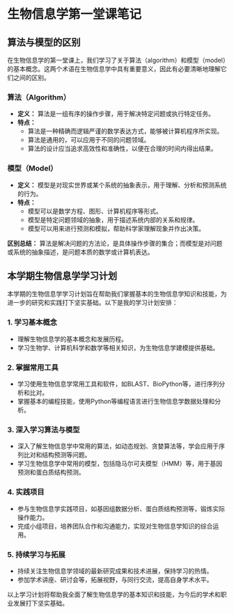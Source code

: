 # 生物信息学第一堂课笔记

## 算法与模型的区别

在生物信息学的第一堂课上，我们学习了关于算法（algorithm）和模型（model）的基本概念。这两个术语在生物信息学中具有重要意义，因此有必要清晰地理解它们之间的区别。

### 算法（Algorithm）

- **定义：** 算法是一组有序的操作步骤，用于解决特定问题或执行特定任务。
- **特点：** 
  - 算法是一种精确而逻辑严谨的数学表达方式，能够被计算机程序所实现。
  - 算法是通用的，可以应用于不同的问题领域。
  - 算法的设计应当追求高效性和准确性，以便在合理的时间内得出结果。

### 模型（Model）

- **定义：** 模型是对现实世界或某个系统的抽象表示，用于理解、分析和预测系统的行为。
- **特点：**
  - 模型可以是数学方程、图形、计算机程序等形式。
  - 模型是特定问题领域的抽象，用于描述系统内部的关系和规律。
  - 模型可以用来进行预测和模拟，帮助科学家理解现象并作出决策。

**区别总结：** 算法是解决问题的方法论，是具体操作步骤的集合；而模型是对问题或系统的抽象描述，是问题本质的数学或计算机表达。

## 本学期生物信息学学习计划

本学期的生物信息学学习计划旨在帮助我们掌握基本的生物信息学知识和技能，为进一步的研究和实践打下坚实基础。以下是我的学习计划安排：

### 1. **学习基本概念**

- 理解生物信息学的基本概念和发展历程。
- 学习生物学、计算机科学和数学等相关知识，为生物信息学建模提供基础。

### 2. **掌握常用工具**

- 学习使用生物信息学常用工具和软件，如BLAST、BioPython等，进行序列分析和比对。
- 掌握基本的编程技能，使用Python等编程语言进行生物信息学数据处理和分析。

### 3. **深入学习算法与模型**

- 深入了解生物信息学中常用的算法，如动态规划、贪婪算法等，学会应用于序列比对和结构预测等问题。
- 学习生物信息学中常用的模型，包括隐马尔可夫模型（HMM）等，用于基因预测和蛋白质结构预测。

### 4. **实践项目**

- 参与生物信息学实践项目，如基因组数据分析、蛋白质结构预测等，锻炼实际操作能力。
- 完成小组项目，培养团队合作和沟通能力，实现对生物信息学知识的综合运用。

### 5. **持续学习与拓展**

- 持续关注生物信息学领域的最新研究成果和技术进展，保持学习的热情。
- 参加学术讲座、研讨会等，拓展视野，与同行交流，提高自身学术水平。

以上学习计划将帮助我全面了解生物信息学的基本知识和技能，为今后的学术和职业发展打下坚实基础。
